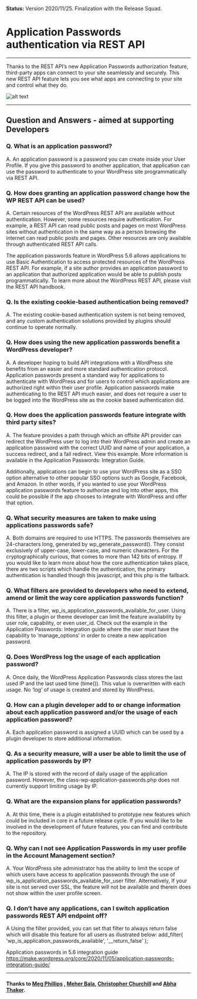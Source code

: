 **Status:** Version 2020/11/25. Finalization with the Release Squad.

# Application Passwords authentication via REST API 

***

Thanks to the REST API’s new Application Passwords authorization feature, third-party apps can connect to your site seamlessly and securely. This new REST API feature lets you see what apps are connecting to your site and control what they do. 

![alt text](https://github.com/wpmarketingteam/WP5.6Marcomms/blob/master/Questions%20and%20Answers/images/application-password-screenshot.png "Application Password Screenshot")

***

## Question and Answers - aimed at supporting Developers

### Q. What is an application password?
A. An application password is a password you can create inside your User Profile. If you give this password to another application, that application can use the password to authenticate to your WordPress site programmatically via REST API.

### Q. How does granting an application password change how the WP REST API can be used?
A. Certain resources of the WordPress REST API are available without authentication. However, some resources require authentication. For example, a REST API can read public posts and pages on most WordPress sites without authentication in the same way as a person browsing the internet can read public posts and pages. Other resources are only available through authenticated REST API calls. 

The application passwords feature in WordPress 5.6 allows applications to use Basic Authentication to access protected resources of the WordPress REST API. For example, if a site author provides an application password to an application that authorized application would be able to publish posts programmatically. To learn more about the WordPress REST API, please visit the REST API handbook. 

### Q. Is the existing cookie-based authentication being removed?
A. The existing cookie-based authentication system is not being removed, and any custom authentication solutions provided by plugins should continue to operate normally. 

### Q. How does using the new application passwords benefit a WordPress developer?
A.  A developer hoping to build API integrations with a WordPress site benefits from an easier and more standard authentication protocol. Application passwords present a standard way for applications to authenticate with WordPress and for users to control which applications are authorized right within their user profile. Application passwords make authenticating to the REST API much easier, and does not require a user to be logged into the WordPress site as the cookie based authentication did. 

### Q. How does the application passwords feature integrate with third party sites?
A. The feature provides a path through which an offsite API provider can redirect the WordPress user to log into their WordPress admin and create an application password with the correct UUID and name of your application, a success redirect, and a fail redirect. View this example. More information is available in the Application Passwords: Integration Guide. 

Additionally, applications can begin to use your WordPress site as a SSO option alternative to other popular SSO options such as Google, Facebook, and Amazon. In other words, if you wanted to use your WordPress application passwords feature to authorize and log into other apps, this could be possible if the app chooses to integrate with WordPress and offer that option. 

### Q. What security measures are taken to make using applications passwords safe?
A. Both domains are required to use HTTPS. The passwords themselves are 24-characters long, generated by wp_generate_password(). They consist exclusively of upper-case, lower-case, and numeric characters. For the cryptographically curious, that comes to more than 142 bits of entropy. If you would like to learn more about how the core authentication takes place, there are two scripts which handle the authentication, the primary authentication is handled though this javascript, and this php is the fallback. 

### Q. What filters are provided to developers who need to extend, amend or limit the way core application passwords function?
A. There is a filter, wp_is_application_passwords_available_for_user. Using this filter, a plugin or theme developer can limit the feature availability by user role, capability, or even user_id. Check out the example in the Application Passwords: Integration guide where the user must have the capability to ‘manage_options’ in order to create a new application password. 

### Q. Does WordPress log the usage of each application password?
A. Once daily, the WordPress Application Passwords class stores the last used IP and the last used time (time()). This value is overwritten with each usage. No ‘log’ of usage is created and stored by WordPress. 

### Q. How can a plugin developer add to or change information about each application password and/or the usage of each application password?
A. Each application password is assigned a UUID which can be used by a plugin developer to store additional information. 

### Q. As a security measure, will a user be able to limit the use of application passwords by IP?
A. The IP is stored with the record of daily usage of the application password. However, the class-wp-application-passwords.php does not currently support limiting usage by IP. 

### Q. What are the expansion plans for application passwords?
A. At this time, there is a plugin established to prototype new features which could be included in core in a future release cycle. If you would like to be involved in the development of future features, you can find and contribute to the repository.  

### Q. Why can I not see Application Passwords in my user profile in the Account Management section?
A. Your WordPress site administrator has the ability to limit the scope of which users have access to application passwords through the use of  wp_is_application_passwords_available_for_user filter. Alternatively, If your site is not served over SSL, the feature will not be available and therein does not show within the user profile screen.


### Q. I don’t have any applications, can I switch application passwords REST API endpoint off?
A Using the filter provided, you can set that filter to always return false which will disable this feature for all users as illustrated below: 
add_filter( 'wp_is_application_passwords_available', '__return_false' );

Application passwords in 5.6 integration guide https://make.wordpress.org/core/2020/11/05/application-passwords-integration-guide/ 

***

#### Thanks to [Meg Phillips](https://profiles.wordpress.org/megphillips91/) , [Meher Bala](https://profiles.wordpress.org/meher/), [Christopher Churchill](https://profiles.wordpress.org/vimes1984/) and [Abha Thakor](https://profiles.wordpress.org/webcommsat/).

